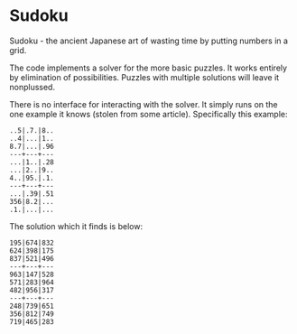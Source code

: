 # Sudoku
Sudoku - the ancient Japanese art of wasting time by putting numbers in a grid.

The code implements a solver for the more basic puzzles. It works entirely by elimination of possibilities. 
Puzzles with multiple solutions will leave it nonplussed.

There is no interface for interacting with the solver. It simply runs on the one example it knows (stolen from some article).
Specifically this example:
```
..5|.7.|8..
..4|...|1..
8.7|...|.96
---+---+---
...|1..|.28
...|2..|9..
4..|95.|.1.
---+---+---
...|.39|.51
356|8.2|...
.1.|...|...
```
The solution which it finds is below:
```
195|674|832
624|398|175
837|521|496
---+---+---
963|147|528
571|283|964
482|956|317
---+---+---
248|739|651
356|812|749
719|465|283
```
